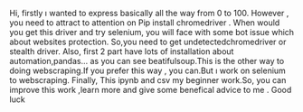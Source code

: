 Hi, firstly ı wanted to express basically all the way from 0 to 100. However , you need to attract to attention on Pip install chromedriver . When would you get this driver and try selenium, you will face with some bot issue which about websites protection. So,you need to get undetectedchromedriver or stealth driver.
Also, first 2 part have lots of installation about automation,pandas... as you can see  beatifulsoup.This is the other way to doing webscraping.If you prefer this way , you can.But ı work on selenium to webscraping.
Finally, This ipynb and csv my beginner work.So, you can improve this work ,learn more and give some benefical advice to me .
Good luck
